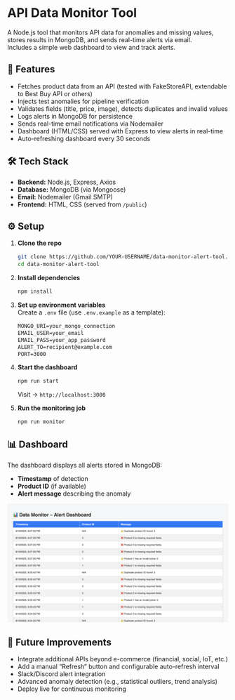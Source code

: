 # API Data Monitor Tool

A Node.js tool that monitors API data for anomalies and missing values, stores results in MongoDB, and sends real-time alerts via email.  
Includes a simple web dashboard to view and track alerts.

## 🚀 Features
- Fetches product data from an API (tested with FakeStoreAPI, extendable to Best Buy API or others)
- Injects test anomalies for pipeline verification
- Validates fields (title, price, image), detects duplicates and invalid values
- Logs alerts in MongoDB for persistence
- Sends real-time email notifications via Nodemailer
- Dashboard (HTML/CSS) served with Express to view alerts in real-time
- Auto-refreshing dashboard every 30 seconds

## 🛠 Tech Stack
- **Backend:** Node.js, Express, Axios  
- **Database:** MongoDB (via Mongoose)  
- **Email:** Nodemailer (Gmail SMTP)  
- **Frontend:** HTML, CSS (served from `/public`)  

## ⚙️ Setup

1. **Clone the repo**
   ```bash
   git clone https://github.com/YOUR-USERNAME/data-monitor-alert-tool.git
   cd data-monitor-alert-tool

   ```

2. **Install dependencies**
   ```bash
   npm install
   ```

3. **Set up environment variables**  
   Create a `.env` file (use `.env.example` as a template):
   ```env
   MONGO_URI=your_mongo_connection
   EMAIL_USER=your_email
   EMAIL_PASS=your_app_password
   ALERT_TO=recipient@example.com
   PORT=3000
   ```

4. **Start the dashboard**
   ```bash
   npm run start
   ```
   Visit → `http://localhost:3000`

5. **Run the monitoring job**
   ```bash
   npm run monitor
   ```

## 📊 Dashboard
The dashboard displays all alerts stored in MongoDB:  
- **Timestamp** of detection  
- **Product ID** (if available)  
- **Alert message** describing the anomaly  

![Dashboard Screenshot](./public/Screenshot.png)

## 🔮 Future Improvements
- Integrate additional APIs beyond e-commerce (financial, social, IoT, etc.)
- Add a manual “Refresh” button and configurable auto-refresh interval
- Slack/Discord alert integration
- Advanced anomaly detection (e.g., statistical outliers, trend analysis)
- Deploy live for continuous monitoring

